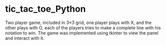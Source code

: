 # tic_tac_toe_Python
Two player game, included in 3*3 grid, one player plays with X, and the other plays with O, each of the players tries to make a complete line with his notation to win. The game was implemented using tkinter to view the panel and interact with it.
